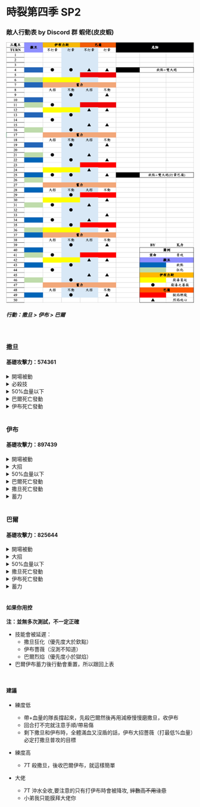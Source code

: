 # 時裂第四季 SP2

### 敵人行動表 by Discord 群 蝦佬(皮皮蝦)

![Moveset](../image/spguide/s4sp2movesetCN.png)

##### 行動：撒旦 > 伊布 > 巴爾

<br>

### 撒旦

#### 基礎攻擊力：574361

<details>
<summary>開場被動</summary>

<ul>
  <li>受到傷害減少50%</li>
  <li>被攻擊時，有100%機率觸發【以攻擊力100%對目標進行反擊】效果</li>
  <li>免疫沈默</li>
  <li>免疫麻痹</li>
  <li>必殺技CD變動效果免疫</li>
</ul>
  
</details>

<details>
<summary>必殺技</summary>

<h5>撒旦的欽點</h5>
<ul>
<li>以最低血量為目標，對目標附上</li>
  <ul>
    <li> 嘲諷，使敵人強制攻擊自身 2T </li>
    <li> 受到傷害增加30% 3T </li>
  </ul>
</ul>

<h5>狂暴姿態</h5>
<ul>
  <li>攻擊力增加50%</li>
  <li>受到傷害增加 50%</li>
  <li>嘲諷，使敵人強制攻擊自身 2T</li>
  <li>被攻擊時，有 100%機率觸發【以攻擊力 50%對敵全體進行反擊】效果</li>
</ul>
</details>

<details>
<summary>50%血量以下</summary>

<h5>力量強化</h5>
<ul>
  <li>攻擊力增加 70%</li>
</ul>
</details>

<details>
<summary>巴爾死亡發動</summary>

<h5>回復強化</h5>
<ul>
  <li>每回合以自身最大 HP5%進行治療 50T</li>
</ul>
</details>

<details>
<summary>伊布死亡發動</summary>

<h5>肉體強化</h5>

<ul>
  <li>受到傷害減少 25% 50T</li>
</ul>
</details>

<br>

### 伊布

#### 基礎攻擊力：897439

<details>
<summary>開場被動</summary>

<ul>
  <li>免疫麻痹</li>
  <li>免疫睡眠</li>
  <li>攻擊時，有 100%機率觸發【使目標被治療時回復量減少 33%(1 回合)】效果</li>
  <li>被攻擊時，有 100%機率觸發【使目標攻擊力減少 15%(3 回合)】效果</li>
  <li>必殺技 CD 變動效果免疫</li>
</ul>
</details>

<details>
<summary>大招</summary>

<h5>劇毒之薔薇</h5>
<ul>
  <li>以175%攻擊力對敵方血量最低%造成傷害</li>
</ul>
<h5>劇毒蔓延</h5>
<ul>
  <li>以 225%攻擊力對敵方血量最高%造成傷害</li>
  <li>對目標附上【被治療時獲得回覆量減少 30%</li>
</ul>
</details>

<details>
<summary>50%血量以下</summary>

<h5>儲存魔力釋放</h5>
<ul>
  <li>攻擊時，有 100%機率【使我方全體攻擊力增加 10%(最多 50 層)】效果 50T</li>
  <li>造成傷害時會以傷害值 50%回復自身 HP 50T</li>
</ul>
</details>

<details>
<summary>巴爾死亡發動</summary>

<h5>薔薇之刺</h5>
<ul>
  <li>被攻擊時，有 100%機率觸發【使目標被治癒時回復量減少 30%(2 回合)】效果<li>
</ul>
</details>

<details>
<summary>撒旦死亡發動</summary>

<h5>薔薇之刺</h5>
<ul>
  <li>被攻擊時，有 100%機率觸發【使目標攻擊力減少 25%(2 回合)】效果</li>
<ul>
</details>

<details>
<summary>蓄力</summary>

<h5>魔薔薇散落<h5>

- 以 200%攻擊力對敵全體造成傷害
- 對敵全體附上【攻擊力減少 25%(永久性)】
</details>

<br>

### 巴爾

#### 基礎攻擊力：825644

<details>
<summary>開場被動</summary>

- 免疫沈默
- 免疫睡眠
- 必殺時，有 100%機率觸發【使我方全體攻擊力增加 15%(15 回合)】效果
- 被攻擊時，有 100%機率觸發【使目標受到傷害增加 15%(3 回合)】效果
- 必殺技 CD 變動效果免疫
</details>

<details>
<summary>大招</summary>

##### 烈焰攻心

- 以 180%攻擊力對 3 號位造成傷害

##### 獄焰燃燒

- 以 180%攻擊力對 3 號位造成傷害
- 對敵附上【受到傷害增加 35%(4 回合)】
</details>

<details>
<summary>50%血量以下</summary>

##### 時空逆流術式

必殺時，有 100%機率觸發【使我方全體當前必殺技增加 1 回合】效果

</details>

<details>
<summary>撒旦死亡發動</summary>

##### 魔力強化

- 攻擊力增加 70% 50T

</details>

<details>
<summary>伊布死亡發動</summary>

##### 魔力增幅領域

- 攻擊時，有 100%機率觸發【使敵人全體攻擊力減少 5%(最多 50 層)】效果
</details>

<details>
<summary>蓄力</summary>

##### 焚世烈焰

- 以自身 200%攻擊力對敵全體造成傷害
- 對敵全體附上【受到傷害增加 25%(永久性)】
</details>

<br>

#### 如果你用控

**注：並無多次測試，不一定正確**

- 技能會被延遲：
  - 撒旦狂化（優先度大於欽點）
  - 伊布薔薇（沒測不知道）
  - 巴爾烈焰（優先度小於獄焰）
- 巴爾伊布蓄力後行動會重置，所以跟回上表

<br>

#### 建議

- 練度低

  - 帶+血量的隊長撐起來，先殺巴爾然後再用減療慢慢磨撒旦，收伊布
  - 回合打不完就注意手順/帶易傷
  - 剩下撒旦和伊布時，全體滿血又沒盾的話，伊布大招薔薇（打最低%血量）必定打撒旦普攻的目標

- 練度高

  - 7T 殺撒旦，後收巴爾伊布，就這樣簡單

- 大佬
  - 7T 沖水全收,要注意的只有打伊布時會被降攻, ~~絆數高不用注意~~
  - 小弟我只能膜拜大佬你
